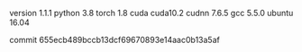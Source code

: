 version 1.1.1
python 3.8
torch 1.8
cuda cuda10.2
cudnn 7.6.5
gcc 5.5.0
ubuntu 16.04

commit 655ecb489bccb13dcf69670893e14aac0b13a5af